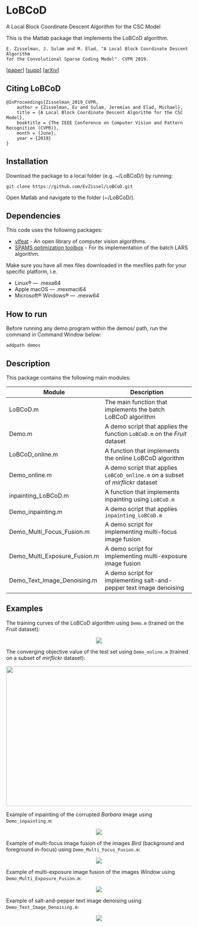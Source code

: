 # LoBCoD
A Local Block Coordinate Descent Algorithm for the CSC Model

This is the Matlab package that implements the LoBCoD algorithm.
```
E. Zisselman, J. Sulam and M. Elad, "A Local Block Coordinate Descent Algorithm
for the Convolutional Sparse Coding Model". CVPR 2019.
``` 
\[[paper](http://openaccess.thecvf.com/content_CVPR_2019/papers/Zisselman_A_Local_Block_Coordinate_Descent_Algorithm_for_the_CSC_Model_CVPR_2019_paper.pdf)\] \[[supp](http://openaccess.thecvf.com/content_CVPR_2019/supplemental/Zisselman_A_Local_Block_CVPR_2019_supplemental.pdf)\] \[[arXiv](https://arxiv.org/abs/1811.00312)\]

## Citing LoBCoD
```
@InProceedings{Zisselman_2019_CVPR,
    author = {Zisselman, Ev and Sulam, Jeremias and Elad, Michael},
    title = {A Local Block Coordinate Descent Algorithm for the CSC Model},
    booktitle = {The IEEE Conference on Computer Vision and Pattern Recognition (CVPR)},
    month = {June},
    year = {2019}
}
```

## Installation

Download the package to a local folder (e.g. ~/LoBCoD/) by running: 
```console
git clone https://github.com/EvZissel/LoBCoD.git
```

Open Matlab and navigate to the folder (~/LoBCoD/).

## Dependencies

This code uses the following packages: 
* [vlfeat](https://github.com/vlfeat/vlfeat) - An open library of computer vision algorithms.
* [SPAMS optimization toolbox](http://spams-devel.gforge.inria.fr/) - For its implementation of the batch LARS algorithm.

Make sure you have all mex files downloaded in the mexfiles path for your specific platform, i.e.
* Linux® — .mexa64
* Apple macOS — .mexmaci64
* Microsoft® Windows® — .mexw64

## How to run

Before running any demo program within the demos/ path, run the command in Command Window below:
```console
addpath demos
```

## Description
This package contains the following main modules:

| Module                       | Description 
|------------------------------|---
| LoBCoD.m                     | The main function that implements the batch LoBCoD algorithm 
| Demo.m                       | A demo script that applies the function `LoBCoD.m` on the _Fruit_ dataset 
| LoBCoD_online.m              | A function that implements the online LoBCoD algorithm 
| Demo_online.m                | A demo script that applies `LoBCoD_online.m` on a subset of _mirflickr_ dataset 
| inpainting_LoBCoD.m          | A function that implements inpainting using `LoBCoD.m`
| Demo_inpainting.m            | A demo script that applies `inpainting_LoBCoD.m`  
| Demo_Multi_Focus_Fusion.m    | A demo script for implementing multi-focus image fusion 
| Demo_Multi_Exposure_Fusion.m | A demo script for implementing multi-exposure image fusion 
| Demo_Text_Image_Denoising.m  | A demo script for implementing salt-and-pepper text image denoising 

## Examples

The training curves of the LoBCoD algorithm using `Demo.m` (trained on the _Fruit_ dataset):
<p align="center">
  <img src="./figures/batch_training_set.png">
</p>

The converging objective value of the test set using `Demo_online.m` (trained on a subset of _mirflickr_ dataset): 
<p align="center">
  <img width="520" height="380" src="./figures/Online_test_set.png">
</p>

Example of inpainting of the corrupted _Barbara_ image using `Demo_inpainting.m`:
<p align="center">
  <img src="./figures/inpainting.png">
</p>

Example of multi-focus image fusion of the images _Bird_ (background and foreground in-focus) using `Demo_Multi_Focus_Fusion.m`:
<p align="center">
  <img src="./figures/bird.png">
</p>

Example of multi-exposure image fusion of the images _Window_ using `Demo_Multi_Exposure_Fusion.m`:
<p align="center">
  <img src="./figures/window.png">
</p>

Example of salt-and-pepper text image denoising using `Demo_Text_Image_Denoising.m`:
<p align="center">
  <img src="./figures/text_denoising.png">
</p>
